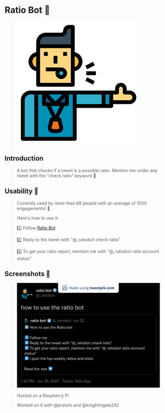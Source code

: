 # Ratio Bot 🤖
>![Profile picture](ref.png) 

## Introduction

> A bot that checks if a tweet is a possible ratio. Mention me under any tweet with the "check ratio" keyword 💫

## Usability 🤔

> Currently used by more than 68 people with an average of 1000 engagements! 🤯

> Here's how to use it:

> 1️⃣ Follow [Ratio Bot](https://twitter.com/_ratiobot)

> 2️⃣ Reply to the tweet with "@_ratiobot check ratio"

> 3️⃣ To get your ratio report, mention me with "@_ratiobot ratio account status"

## Screenshots 📸
>![How to use](1541111232513589248.png)

>Hosted on a Raspberry Pi

>Worked on it with @pratuln and @knightingale242
